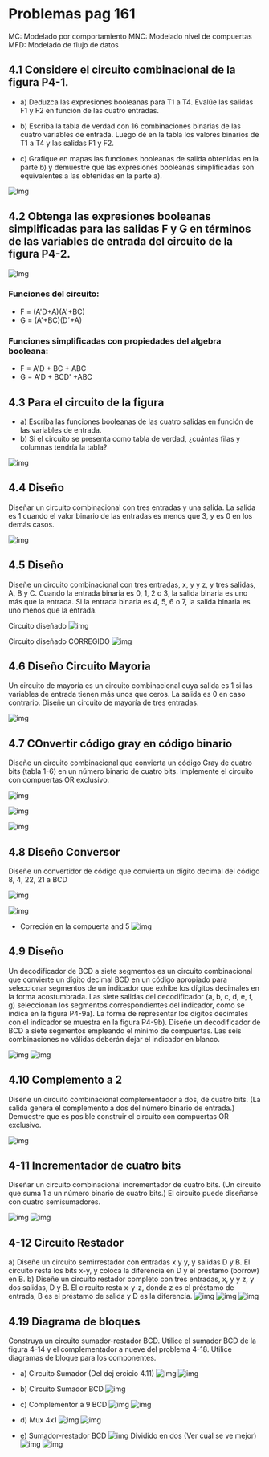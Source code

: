 # Problemas pag 161

MC:  Modelado por comportamiento
MNC: Modelado nivel de compuertas
MFD: Modelado de flujo de datos

## 4.1 Considere el circuito combinacional de la figura P4-1.

- a) Deduzca las expresiones booleanas para T1 a T4. Evalúe las salidas F1 y F2 en función de las
cuatro entradas.

- b) Escriba la tabla de verdad con 16 combinaciones binarias de las cuatro variables de entrada. Luego dé en la tabla los valores binarios de T1 a T4 y las salidas F1 y F2.

- c) Grafique en mapas las funciones booleanas de salida obtenidas en la parte b) y demuestre que las expresiones booleanas simplificadas son equivalentes a las obtenidas en la parte a).

![Img](img/1.png)

## 4.2 Obtenga las expresiones booleanas simplificadas para las salidas F y G en términos de las variables de entrada del circuito de la figura P4-2.

![Img](img/2.png)

### Funciones del circuito:
- F = (A'D+A)(A'+BC)
- G = (A'+BC)(D´+A)

### Funciones simplificadas con propiedades del algebra booleana:
- F = A'D + BC + ABC
- G = A'D + BCD' +ABC


## 4.3 Para el circuito de la figura
- a) Escriba las funciones booleanas de las cuatro salidas en función de las variables de entrada.
- b) Si el circuito se presenta como tabla de verdad, ¿cuántas filas y columnas tendría la tabla?

![img](img/3.png)

## 4.4 Diseño
Diseñar un circuito combinacional con tres entradas y una salida. La salida es 1 cuando el valor binario de las entradas es menos que 3, y es 0 en los demás casos.

![img](img/4.png)

## 4.5 Diseño
Diseñe un circuito combinacional con tres entradas, x, y y z, y tres salidas, A, B y C. Cuando la entrada binaria es 0, 1, 2 o 3, la salida binaria es uno más que la entrada. Si la entrada binaria es 4, 5, 6 o 7, la salida binaria es uno menos que la entrada.

Circuito diseñado
![img](img/5.png)


Circuito diseñado CORREGIDO
![img](img/5_corregido.png)

## 4.6 Diseño Circuito Mayoria 
Un circuito de mayoría es un circuito combinacional cuya salida es 1 si las variables de entrada
tienen más unos que ceros. La salida es 0 en caso contrario. Diseñe un circuito de mayoría de tres
entradas.

![img](img/6.png)

## 4.7 COnvertir código gray en código binario
Diseñe un circuito combinacional que convierta un código Gray de cuatro bits (tabla 1-6) en un número binario de cuatro bits. Implemente el circuito con compuertas OR exclusivo.

![img](img/7_gray.png)

![img](img/7.png)

![img](img/7_corregido.png)

## 4.8 Diseño Conversor
Diseñe un convertidor de código que convierta un dígito decimal del código 8, 4, 22, 21 a BCD

![img](img/8.png)


![img](img/8_circuito.png)

- Correción en la compuerta and 5
![img](img/8_correcion.png)

## 4.9 Diseño
Un decodificador de BCD a siete segmentos es un circuito combinacional que convierte un dígito decimal BCD en un código apropiado para seleccionar segmentos de un indicador que exhibe los dígitos decimales en la forma acostumbrada. Las siete salidas del decodificador (a, b, c, d, e, f, g) seleccionan los segmentos correspondientes del indicador, como se indica en la figura P4-9a). La forma de representar los dígitos decimales con el indicador se muestra en la figura P4-9b). Diseñe un decodificador de BCD a siete segmentos empleando el mínimo de compuertas. Las seis combinaciones no válidas deberán dejar el indicador en blanco.

![img](img/9_figura.png)
![img](img/9_circuito.png)

## 4.10 Complemento a 2
Diseñe un circuito combinacional complementador a dos, de cuatro bits. (La salida genera el complemento a dos del número binario de entrada.) Demuestre que es posible construir el circuito con compuertas OR exclusivo.

![img](img/10.png)

## 4-11 Incrementador de cuatro bits
Diseñar un circuito combinacional incrementador de cuatro bits. (Un circuito que suma 1 a un número binario de cuatro bits.) El circuito puede diseñarse con cuatro semisumadores.

![img](img/11_sumador.png)
![img](img/11_sumador_4bits.png)

## 4-12 Circuito Restador
a) Diseñe un circuito semirrestador con entradas x y y, y salidas D y B. El circuito resta los bits
x-y, y coloca la diferencia en D y el préstamo (borrow) en B.
b) Diseñe un circuito restador completo con tres entradas, x, y y z, y dos salidas, D y B. El circuito resta x-y-z, donde z es el préstamo de entrada, B es el préstamo de salida y D es
la diferencia.
![img](img/12_semirestador.png)
![img](img/12_restador_completo.png)
![img](img/12_restador_4bits.png)


## 4.19 Diagrama de bloques

Construya un circuito sumador-restador BCD. Utilice el sumador BCD de la figura 4-14 y el complementador a nueve del problema 4-18. Utilice diagramas de bloque para los componentes.

- a) Circuito Sumador (Del dej ercicio 4.11)
![img](img/11_sumador.png   )
![img](img/11_sumador_4bits.png)

- b) Circuito Sumador BCD
![img](img/19_sumador_BCD_4bits.png)

- c) Complementor a 9 BCD 
![img](img/19_complemento_a_9.png)
![img](img/19_bloque_complemento_a_9.png)

- d) Mux 4x1 
![img](img/19_mux_4x1.png)
![img](img/19_bloque_mux_4x1.png)

- e) Sumador-restador BCD
![img](img/19_bloque_sumador_restado_completo.png)
Dividido en dos (Ver cual se ve mejor)
![img](img/19_bloque_sumador_restado_completo_1.png)
![img](img/19_bloque_sumador_restado_completo_2.png)